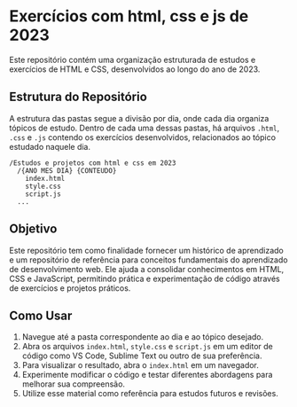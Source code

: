 # Exercícios com html, css e js de 2023

Este repositório contém uma organização estruturada de estudos e exercícios de HTML e CSS, desenvolvidos ao longo do ano de 2023.

## Estrutura do Repositório

A estrutura das pastas segue a divisão por dia, onde cada dia organiza tópicos de estudo. Dentro de cada uma dessas pastas, há arquivos `.html`, `.css` e `.js` contendo os exercícios desenvolvidos, relacionados ao tópico estudado naquele dia.

```
/Estudos e projetos com html e css em 2023
  /{ANO MES DIA} {CONTEUDO}
    index.html
    style.css
    script.js
  ...
```

## Objetivo

Este repositório tem como finalidade fornecer um histórico de aprendizado e um repositório de referência para conceitos fundamentais do aprendizado de desenvolvimento web. Ele ajuda a consolidar conhecimentos em HTML, CSS e JavaScript, permitindo prática e experimentação de código através de exercícios e projetos práticos.

## Como Usar

1. Navegue até a pasta correspondente ao dia e ao tópico desejado.
2. Abra os arquivos `index.html`, `style.css` e `script.js` em um editor de código como VS Code, Sublime Text ou outro de sua preferência.
3. Para visualizar o resultado, abra o `index.html` em um navegador.
4. Experimente modificar o código e testar diferentes abordagens para melhorar sua compreensão.
5. Utilize esse material como referência para estudos futuros e revisões.
